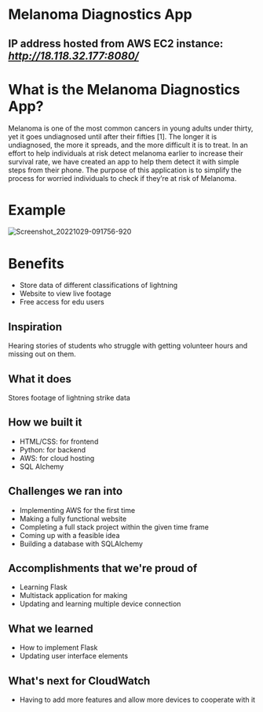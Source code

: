 # Melanoma Diagnostics App

## IP address hosted from AWS EC2 instance: *http://18.118.32.177:8080/*

# What is the Melanoma Diagnostics App?
Melanoma is one of the most common cancers in young adults under thirty, yet it goes undiagnosed until after their fifties [1]. The longer it is undiagnosed, the more it spreads, and the more difficult it is to treat. In an effort to help individuals at risk detect melanoma earlier to increase their survival rate, we have created an app to help them detect it with simple steps from their phone. The purpose of this application is to simplify the process for worried individuals to check if they’re at risk of Melanoma.

# Example

![Screenshot_20221029-091756-920](https://user-images.githubusercontent.com/71856219/198847164-ee7adf50-eef7-45be-aa8a-b4f726878500.png)


# Benefits
- Store data of different classifications of lightning
- Website to view live footage
- Free access for edu users

## Inspiration
Hearing stories of students who struggle with getting volunteer hours and missing out on them.

## What it does
Stores footage of lightning strike data

## How we built it
- HTML/CSS: for frontend
- Python: for backend
- AWS: for cloud hosting
- SQL Alchemy

## Challenges we ran into
- Implementing AWS for the first time 
- Making a fully functional website
- Completing a full stack project within the given time frame
- Coming up with a feasible idea
- Building a database with SQLAlchemy

## Accomplishments that we're proud of
- Learning Flask
- Multistack application for making 
- Updating and learning multiple device connection

## What we learned
- How to implement Flask
- Updating user interface elements

## What's next for CloudWatch
- Having to add more features and allow more devices to cooperate with it
